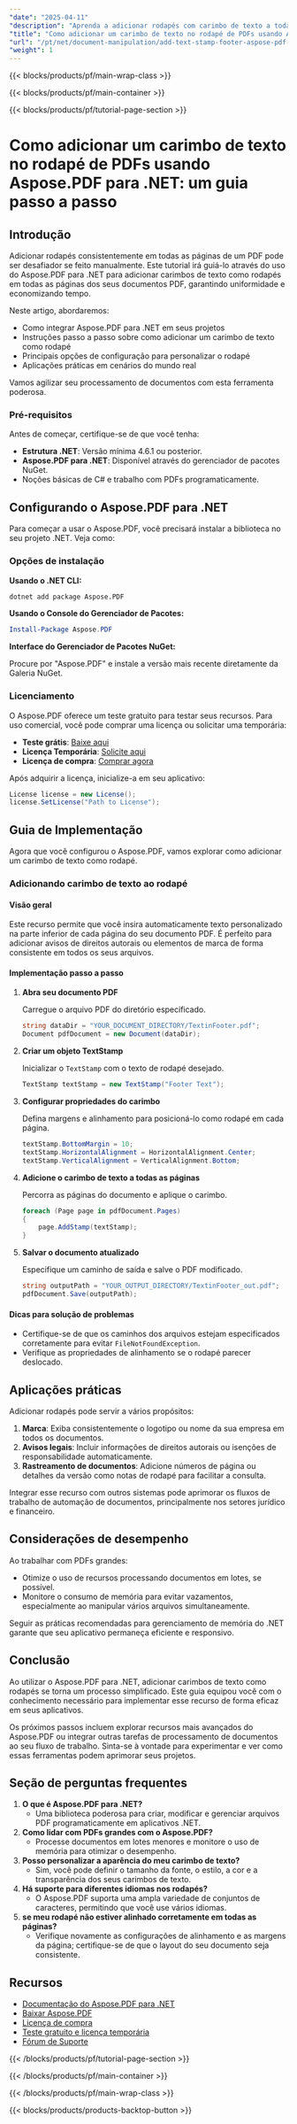 ```yaml
---
"date": "2025-04-11"
"description": "Aprenda a adicionar rodapés com carimbo de texto a todas as páginas dos seus documentos PDF usando o Aspose.PDF para .NET com nosso guia passo a passo. Simplifique o processamento de documentos com eficiência."
"title": "Como adicionar um carimbo de texto no rodapé de PDFs usando Aspose.PDF para .NET - um guia passo a passo"
"url": "/pt/net/document-manipulation/add-text-stamp-footer-aspose-pdf-net/"
"weight": 1
---
```


{{< blocks/products/pf/main-wrap-class >}}

{{< blocks/products/pf/main-container >}}

{{< blocks/products/pf/tutorial-page-section >}}


# Como adicionar um carimbo de texto no rodapé de PDFs usando Aspose.PDF para .NET: um guia passo a passo

## Introdução

Adicionar rodapés consistentemente em todas as páginas de um PDF pode ser desafiador se feito manualmente. Este tutorial irá guiá-lo através do uso do Aspose.PDF para .NET para adicionar carimbos de texto como rodapés em todas as páginas dos seus documentos PDF, garantindo uniformidade e economizando tempo.

Neste artigo, abordaremos:
- Como integrar Aspose.PDF para .NET em seus projetos
- Instruções passo a passo sobre como adicionar um carimbo de texto como rodapé
- Principais opções de configuração para personalizar o rodapé
- Aplicações práticas em cenários do mundo real

Vamos agilizar seu processamento de documentos com esta ferramenta poderosa.

### Pré-requisitos

Antes de começar, certifique-se de que você tenha:
- **Estrutura .NET**: Versão mínima 4.6.1 ou posterior.
- **Aspose.PDF para .NET**: Disponível através do gerenciador de pacotes NuGet.
- Noções básicas de C# e trabalho com PDFs programaticamente.

## Configurando o Aspose.PDF para .NET

Para começar a usar o Aspose.PDF, você precisará instalar a biblioteca no seu projeto .NET. Veja como:

### Opções de instalação

**Usando o .NET CLI:**

```bash
dotnet add package Aspose.PDF
```

**Usando o Console do Gerenciador de Pacotes:**

```powershell
Install-Package Aspose.PDF
```

**Interface do Gerenciador de Pacotes NuGet:**

Procure por "Aspose.PDF" e instale a versão mais recente diretamente da Galeria NuGet.

### Licenciamento

O Aspose.PDF oferece um teste gratuito para testar seus recursos. Para uso comercial, você pode comprar uma licença ou solicitar uma temporária:

- **Teste grátis**: [Baixe aqui](https://releases.aspose.com/pdf/net/)
- **Licença Temporária**: [Solicite aqui](https://purchase.aspose.com/temporary-license/)
- **Licença de compra**: [Comprar agora](https://purchase.aspose.com/buy)

Após adquirir a licença, inicialize-a em seu aplicativo:

```csharp
License license = new License();
license.SetLicense("Path to License");
```

## Guia de Implementação

Agora que você configurou o Aspose.PDF, vamos explorar como adicionar um carimbo de texto como rodapé.

### Adicionando carimbo de texto ao rodapé

#### Visão geral

Este recurso permite que você insira automaticamente texto personalizado na parte inferior de cada página do seu documento PDF. É perfeito para adicionar avisos de direitos autorais ou elementos de marca de forma consistente em todos os seus arquivos.

#### Implementação passo a passo

1. **Abra seu documento PDF**
   
   Carregue o arquivo PDF do diretório especificado.
   
   ```csharp
   string dataDir = "YOUR_DOCUMENT_DIRECTORY/TextinFooter.pdf";
   Document pdfDocument = new Document(dataDir);
   ```

2. **Criar um objeto TextStamp**
   
   Inicializar o `TextStamp` com o texto de rodapé desejado.
   
   ```csharp
   TextStamp textStamp = new TextStamp("Footer Text");
   ```

3. **Configurar propriedades do carimbo**
   
   Defina margens e alinhamento para posicioná-lo como rodapé em cada página.
   
   ```csharp
   textStamp.BottomMargin = 10;
   textStamp.HorizontalAlignment = HorizontalAlignment.Center;
   textStamp.VerticalAlignment = VerticalAlignment.Bottom;
   ```

4. **Adicione o carimbo de texto a todas as páginas**
   
   Percorra as páginas do documento e aplique o carimbo.
   
   ```csharp
   foreach (Page page in pdfDocument.Pages)
   {
       page.AddStamp(textStamp);
   }
   ```

5. **Salvar o documento atualizado**
   
   Especifique um caminho de saída e salve o PDF modificado.
   
   ```csharp
   string outputPath = "YOUR_OUTPUT_DIRECTORY/TextinFooter_out.pdf";
   pdfDocument.Save(outputPath);
   ```

#### Dicas para solução de problemas

- Certifique-se de que os caminhos dos arquivos estejam especificados corretamente para evitar `FileNotFoundException`.
- Verifique as propriedades de alinhamento se o rodapé parecer deslocado.

## Aplicações práticas

Adicionar rodapés pode servir a vários propósitos:

1. **Marca**: Exiba consistentemente o logotipo ou nome da sua empresa em todos os documentos.
2. **Avisos legais**: Incluir informações de direitos autorais ou isenções de responsabilidade automaticamente.
3. **Rastreamento de documentos**: Adicione números de página ou detalhes da versão como notas de rodapé para facilitar a consulta.

Integrar esse recurso com outros sistemas pode aprimorar os fluxos de trabalho de automação de documentos, principalmente nos setores jurídico e financeiro.

## Considerações de desempenho

Ao trabalhar com PDFs grandes:
- Otimize o uso de recursos processando documentos em lotes, se possível.
- Monitore o consumo de memória para evitar vazamentos, especialmente ao manipular vários arquivos simultaneamente.

Seguir as práticas recomendadas para gerenciamento de memória do .NET garante que seu aplicativo permaneça eficiente e responsivo.

## Conclusão

Ao utilizar o Aspose.PDF para .NET, adicionar carimbos de texto como rodapés se torna um processo simplificado. Este guia equipou você com o conhecimento necessário para implementar esse recurso de forma eficaz em seus aplicativos. 

Os próximos passos incluem explorar recursos mais avançados do Aspose.PDF ou integrar outras tarefas de processamento de documentos ao seu fluxo de trabalho. Sinta-se à vontade para experimentar e ver como essas ferramentas podem aprimorar seus projetos.

## Seção de perguntas frequentes

1. **O que é Aspose.PDF para .NET?**
   - Uma biblioteca poderosa para criar, modificar e gerenciar arquivos PDF programaticamente em aplicativos .NET.
2. **Como lidar com PDFs grandes com o Aspose.PDF?**
   - Processe documentos em lotes menores e monitore o uso de memória para otimizar o desempenho.
3. **Posso personalizar a aparência do meu carimbo de texto?**
   - Sim, você pode definir o tamanho da fonte, o estilo, a cor e a transparência dos seus carimbos de texto.
4. **Há suporte para diferentes idiomas nos rodapés?**
   - O Aspose.PDF suporta uma ampla variedade de conjuntos de caracteres, permitindo que você use vários idiomas.
5. **se meu rodapé não estiver alinhado corretamente em todas as páginas?**
   - Verifique novamente as configurações de alinhamento e as margens da página; certifique-se de que o layout do seu documento seja consistente.

## Recursos

- [Documentação do Aspose.PDF para .NET](https://reference.aspose.com/pdf/net/)
- [Baixar Aspose.PDF](https://releases.aspose.com/pdf/net/)
- [Licença de compra](https://purchase.aspose.com/buy)
- [Teste gratuito e licença temporária](https://purchase.aspose.com/temporary-license/)
- [Fórum de Suporte](https://forum.aspose.com/c/pdf/10)

{{< /blocks/products/pf/tutorial-page-section >}}

{{< /blocks/products/pf/main-container >}}

{{< /blocks/products/pf/main-wrap-class >}}

{{< blocks/products/products-backtop-button >}}